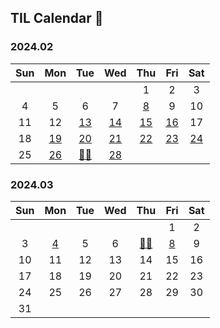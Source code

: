 ## TIL Calendar 🐣

### 2024.02

| Sun |         Mon          |         Tue          |         Wed          |         Thu          |         Fri          |         Sat          |
| :-: | :------------------: | :------------------: | :------------------: | :------------------: | :------------------: | :------------------: |
|     |                      |                      |                      |          1           |          2           |          3           |
|  4  |          5           |          6           |          7           | [8](2402/240208.md)  |          9           |          10          |
| 11  |          12          | [13](2402/240213.md) | [14](2402/240214.md) | [15](2402/240215.md) | [16](2402/240216.md) |          17          |
| 18  | [19](2402/240219.md) | [20](2402/240220.md) | [21](2402/240221.md) | [22](2402/240222.md) | [23](2402/240223.md) | [24](2402/240224.md) |
| 25  | [26](2402/240226.md) | [👩‍💻](2402/240227.md) | [28](2402/240228.md) |                      |                      |                      |

### 2024.03

| Sun |         Mon         | Tue | Wed |         Thu          |         Fri         | Sat |
| :-: | :-----------------: | :-: | :-: | :------------------: | :-----------------: | :-: |
|     |                     |     |     |                      |          1          |  2  |
|  3  | [4](2403/240304.md) |  5  |  6  | [👩‍💻](2403/240307.md) | [8](2403/240308.md) |  9  |
| 10  |         11          | 12  | 13  |          14          |         15          | 16  |
| 17  |         18          | 19  | 20  |          21          |         22          | 23  |
| 24  |         25          | 26  | 27  |          28          |         29          | 30  |
| 31  |                     |     |     |                      |                     |     |

